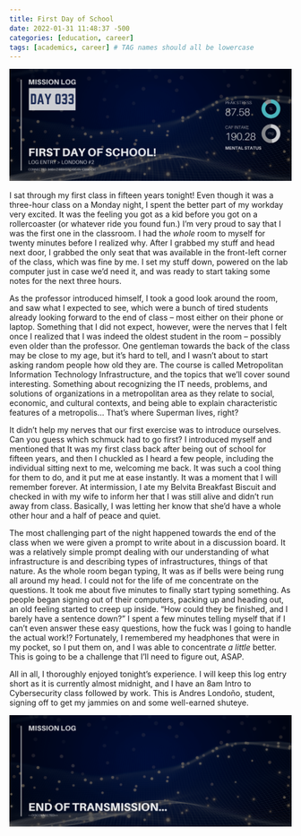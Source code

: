 ```yaml
---
title: First Day of School
date: 2022-01-31 11:48:37 -500
categories: [education, career]
tags: [academics, career] # TAG names should all be lowercase
---
```


![entry001 header image](/assets/images/entry002.png)

I sat through my first class in fifteen years tonight! Even though it was a three-hour class on a Monday night, I spent the better part of my workday very excited. It was the feeling you got as a kid before you got on a rollercoaster (or whatever ride you found fun.) I’m very proud to say that I was the first one in the classroom. I had the _whole_ room to myself for twenty minutes before I realized why. After I grabbed my stuff and head next door, I grabbed the only seat that was available in the front-left corner of the class, which was fine by me. I set my stuff down, powered on the lab computer just in case we’d need it, and was ready to start taking some notes for the next three hours.

As the professor introduced himself, I took a good look around the room, and saw what I expected to see, which were a bunch of tired students already looking forward to the end of class – most either on their phone or laptop. Something that I did not expect, however, were the nerves that I felt once I realized that I was indeed the oldest student in the room – possibly even older than the professor. One gentleman towards the back of the class may be close to my age, but it’s hard to tell, and I wasn’t about to start asking random people how old they are. The course is called Metropolitan Information Technology Infrastructure, and the topics that we’ll cover sound interesting. Something about recognizing the IT needs, problems, and solutions of organizations in a metropolitan area as they relate to social, economic, and cultural contexts, and being able to explain characteristic features of a metropolis… That’s where Superman lives, right?

It didn’t help my nerves that our first exercise was to introduce ourselves. Can you guess which schmuck had to go first? I introduced myself and mentioned that It was my first class back after being out of school for fifteen years, and then I chuckled as I heard a few people, including the individual sitting next to me, welcoming me back. It was such a cool thing for them to do, and it put me at ease instantly. It was a moment that I will remember forever. At intermission, I ate my Belvita Breakfast Biscuit and checked in with my wife to inform her that I was still alive and didn’t run away from class. Basically, I was letting her know that she’d have a whole other hour and a half of peace and quiet.

The most challenging part of the night happened towards the end of the class when we were given a prompt to write about in a discussion board. It was a relatively simple prompt dealing with our understanding of what infrastructure is and describing types of infrastructures, things of that nature. As the whole room began typing, It was as if bells were being rung all around my head. I could not for the life of me concentrate on the questions. It took me about five minutes to finally start typing something. As people began signing out of their computers, packing up and heading out, an old feeling started to creep up inside. “How could they be finished, and I barely have a sentence down?” I spent a few minutes telling myself that if I can’t even answer these easy questions, how the fuck was I going to handle the actual work!? Fortunately, I remembered my headphones that were in my pocket, so I put them on, and I was able to concentrate _a little_ better. This is going to be a challenge that I’ll need to figure out, ASAP.

All in all, I thoroughly enjoyed tonight’s experience. I will keep this log entry short as it is currently almost midnight, and I have an 8am Intro to Cybersecurity class followed by work. This is Andres Londoño, student, signing off to get my jammies on and some well-earned shuteye.

![end of transmission footer image](/assets/images/end-transmission.png)
